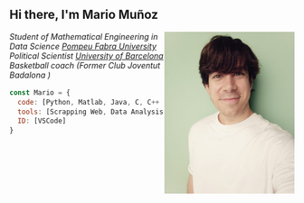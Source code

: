 <h2> Hi there, I'm Mario Muñoz </h2>

<img align='right' src="./visual/profile1.jpeg" width="230">

<p><em>Student of Mathematical Engineering in Data Science <a href="https://www.upf.edu/">Pompeu Fabra University</a>
</br>Political Scientist <a href="https://www.ub.edu/web/portal/ca/">University of Barcelona</a>
</br>Basketball coach (Former Club Joventut Badalona )</a>
</em></p>


```javascript
const Mario = {
  code: [Python, Matlab, Java, C, C++ ],
  tools: [Scrapping Web, Data Analysis, Data Visualisation],
  ID: [VSCode]
}
```


